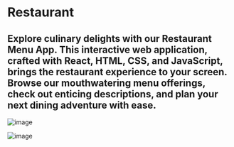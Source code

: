 # Restaurant
Explore culinary delights with our Restaurant Menu App. This interactive web application, crafted with React, HTML, CSS, and JavaScript, brings the restaurant experience to your screen. Browse our mouthwatering menu offerings, check out enticing descriptions, and plan your next dining adventure with ease.
---
![image](https://github.com/autumn-absconds/restaurant/assets/65112908/8b96f75a-c257-4131-819c-cc20a213c739)

![image](https://github.com/autumn-absconds/restaurant/assets/65112908/7eb750c2-3b6b-422d-8846-0c22c32d3f0c)

